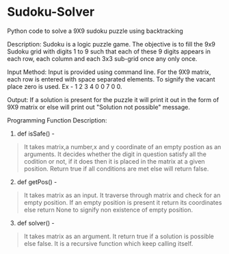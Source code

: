# Sudoku-Solver
Python code to solve a 9X9 sudoku puzzle using backtracking

Description:
Sudoku is a logic puzzle game. The objective is to fill the 9x9 Sudoku grid with digits 1 to 9 such that each of these 9 digits appears in each row,
each column and each 3x3 sub-grid once any only once.

Input Method:
Input is provided using command line. For the 9X9 matrix, each row is entered with space separated elements.
To signify the vacant place zero is used. Ex - 1 2 3 4 0 0 7 0 0. 

Output:
If a solution is present for the puzzle it will print it out in the form of 9X9 matrix or else will print out "Solution not possible" message.

Programming Function Description:

1. def isSafe() - 
  >It takes matrix,a number,x and y coordinate of an empty postion as an arguments.
  >It decides whether the digit in question satisfy all the codition or not, if it does then it is placed in the matrix at a given position.
  >Return true if all conditions are met else will return false.
  
2. def getPos() - 
  >It takes matrix as an input.
  >It traverse through matrix and check for an empty position.
  >If an empty position is present it return its coordinates else return None to signify non existence of empty position.
  
3. def solver() - 
  >It takes matrix as an argument.
  >It return true if a solution is possible else false.
  >It is a recursive function which keep calling itself.
